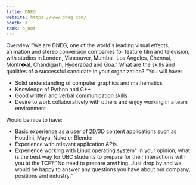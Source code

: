 ```yaml
---
title: DNEG
website: https://www.dneg.com/
booth: X
rank: b_not
---
```

Overview
"We are DNEG, one of the world's leading visual effects, animation and stereo conversion companies for feature film and television, with studios in London, Vancouver, Mumbai, Los Angeles, Chennai, Montr�al, Chandigarh, Hyderabad and Goa."
What are the skills and qualities of a successful candidate in your organization?
"You will have:
- Solid understanding of computer graphics and mathematics
- Knowledge of Python and C++
- Good written and verbal communication skills
- Desire to work collaboratively with others and enjoy working in a team environment
 
Would be nice to have:
- Basic experience as a user of 2D/3D content applications such as Houdini, Maya, Nuke or Blender
- Experience with relevant application APIs
- Experience working with Linux operating system"
In your opinion, what is the best way for UBC students to prepare for their interactions with you at the TCF?
"No need to prepare anything. Just drop by and we would be happy to answer any questions you have about our company, positions and industry."
